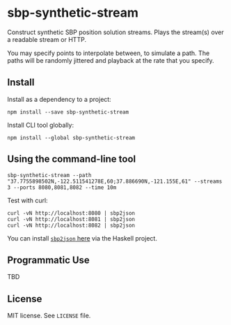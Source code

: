# sbp-synthetic-stream

Construct synthetic SBP position solution streams. Plays the stream(s) over a readable stream or HTTP.

You may specify points to interpolate between, to simulate a path. The paths will be randomly jittered and playback at the rate
that you specify.

## Install
Install as a dependency to a project:

```shell
npm install --save sbp-synthetic-stream
```

Install CLI tool globally:

```shell
npm install --global sbp-synthetic-stream
```

## Using the command-line tool
```shell
sbp-synthetic-stream --path "37.7755898502N,-122.511541278E,60;37.886690N,-121.155E,61" --streams 3 --ports 8080,8081,8082 --time 10m
```

Test with curl:

```shell
curl -vN http://localhost:8080 | sbp2json
curl -vN http://localhost:8081 | sbp2json
curl -vN http://localhost:8082 | sbp2json
```

You can install [`sbp2json` here](https://github.com/swift-nav/libsbp) via the Haskell project.

## Programmatic Use

TBD

## License
MIT license. See `LICENSE` file.
